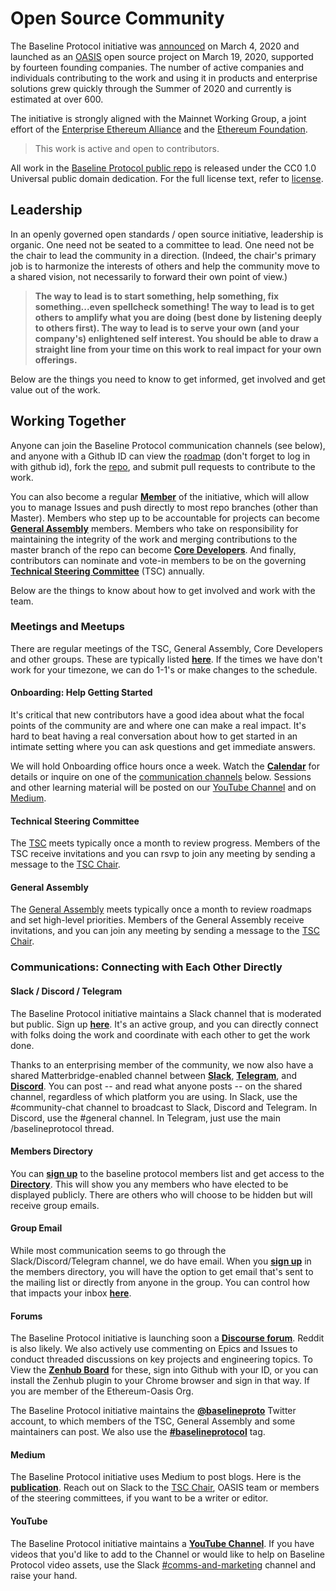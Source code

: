 # Open Source Community

The Baseline Protocol initiative was [announced](https://consensys.net/blog/press-release/ey-and-consensys-announce-formation-of-baseline-protocol-initiative-to-make-ethereum-mainnet-safe-and-effective-for-enterprises/) on March 4, 2020 and launched as an [OASIS](https://oasis-open-projects.org) open source project on March 19, 2020, supported by fourteen founding companies. The number of active companies and individuals contributing to the work and using it in products and enterprise solutions grew quickly through the Summer of 2020 and currently is estimated at over 600.

The initiative is strongly aligned with the Mainnet Working Group, a joint effort of the [Enterprise Ethereum Alliance](https://entethalliance.org) and the [Ethereum Foundation](https://ethereum.org).

> This work is active and open to contributors.

All work in the [Baseline Protocol public repo](https://github.com/ethereum-oasis/baseline) is released under the CC0 1.0 Universal public domain dedication. For the full license text, refer to [license](https://github.com/ethereum-oasis/baseline/blob/master/LICENSE).

## **Leadership** <a href="leadership" id="leadership"></a>

In an openly governed open standards / open source initiative, leadership is organic. One need not be seated to a committee to lead. One need not be the chair to lead the community in a direction. (Indeed, the chair's primary job is to harmonize the interests of others and help the community move to a shared vision, not necessarily to forward their own point of view.)

> **The way to lead is to start something, help something, fix something...even spellcheck something! The way to lead is to get others to amplify what you are doing (best done by listening deeply to others first). The way to lead is to serve your own (and your company's) enlightened self interest. You should be able to draw a straight line from your time on this work to real impact for your own offerings.**

Below are the things you need to know to get informed, get involved and get value out of the work.

## Working Together <a href="working-together" id="working-together"></a>

Anyone can join the Baseline Protocol communication channels (see below), and anyone with a Github ID can view the [roadmap](https://app.zenhub.com/workspaces/baseline-5e713dc4f555144d9d6d17f6/roadmap) (don't forget to log in with github id), fork the [repo](https://github.com/ethereum-oasis), and submit pull requests to contribute to the work.

You can also become a regular [**Member**](members.md) of the initiative, which will allow you to manage Issues and push directly to most repo branches (other than Master). Members who step up to be accountable for projects can become [**General Assembly**](../community-leaders/specifications-steering-committee.md) members. Members who take on responsibility for maintaining the integrity of the work and merging contributions to the master branch of the repo can become [**Core Developers**](../community-leaders/maintainers.md). And finally, contributors can nominate and vote-in members to be on the governing [**Technical Steering Committee**](../../governance/technical-steering-committee.md) (TSC) annually.

Below are the things to know about how to get involved and work with the team.

### Meetings and Meetups <a href="meetings-and-meetups" id="meetings-and-meetups"></a>

There are regular meetings of the TSC, General Assembly, Core Developers and other groups. These are typically listed [**here**](https://lists.oasis-open-projects.org/g/baseline/calendar). If the times we have don't work for your timezone, we can do 1-1's or make changes to the schedule.

#### Onboarding: Help Getting Started <a href="onboarding-help-getting-started" id="onboarding-help-getting-started"></a>

It's critical that new contributors have a good idea about what the focal points of the community are and where one can make a real impact. It's hard to beat having a real conversation about how to get started in an intimate setting where you can ask questions and get immediate answers.

We will hold Onboarding office hours once a week. Watch the [**Calendar**](https://lists.oasis-open-projects.org/g/baseline/calendar) for details or inquire on one of the [communication channels](./#communications-connecting-with-each-other-directly) below. Sessions and other learning material will be posted on our [YouTube Channel](https://www.youtube.com/playlist?list=PLxmhMSa49Q1CVwTdcUNeoqoME6GRwtSTA) and on [Medium](https://medium.com/baselineprotocol).

#### Technical Steering Committee <a href="technical-steering-committee" id="technical-steering-committee"></a>

The [TSC](../community-leaders/#your-technical-steering-committee) meets typically once a month to review progress. Members of the TSC receive invitations and you can rsvp to join any meeting by sending a message to the [TSC Chair](../community-leaders/#your-provisional-chair).

#### General Assembly <a href="specifications-steering-committee" id="specifications-steering-committee"></a>

The [General Assembly](../community-leaders/specifications-steering-committee.md) meets typically once a month to review roadmaps and set high-level priorities. Members of the General Assembly receive invitations, and you can join any meeting by sending a message to the [TSC Chair](../community-leaders/#your-provisional-chair).

### Communications: Connecting with Each Other Directly <a href="communications-connecting-with-each-other-directly" id="communications-connecting-with-each-other-directly"></a>

#### Slack / Discord / Telegram <a href="slack-discourse-telegram" id="slack-discourse-telegram"></a>

The Baseline Protocol initiative maintains a Slack channel that is moderated but public. Sign up [**here**](https://communityinviter.com/apps/ethereum-baseline/join-us). It's an active group, and you can directly connect with folks doing the work and coordinate with each other to get the work done.

Thanks to an enterprising member of the community, we now also have a shared Matterbridge-enabled channel between [**Slack**](https://communityinviter.com/apps/ethereum-baseline/join-us), [**Telegram**](https://t.me/baselineprotocol), and [**Discord**](https://discord.gg/NE8AYD7). You can post -- and read what anyone posts -- on the shared channel, regardless of which platform you are using. In Slack, use the #community-chat channel to broadcast to Slack, Discord and Telegram. In Discord, use the #general channel. In Telegram, just use the main /baselineprotocol thread.

#### Members Directory <a href="members-directory" id="members-directory"></a>

You can [**sign up**](https://lists.oasis-open-projects.org/g/baseline) to the baseline protocol members list and get access to the [**Directory**](https://lists.oasis-open-projects.org/g/baseline/directory). This will show you any members who have elected to be displayed publicly. There are others who will choose to be hidden but will receive group emails.

#### Group Email <a href="group-email" id="group-email"></a>

While most communication seems to go through the Slack/Discord/Telegram channel, we do have email. When you [**sign up**](https://lists.oasis-open-projects.org/g/baseline) in the members directory, you will have the option to get email that's sent to the mailing list or directly from anyone in the group. You can control how that impacts your inbox [**here**](https://lists.oasis-open-projects.org/g/baseline/editsub).

#### Forums <a href="forums" id="forums"></a>

The Baseline Protocol initiative is launching soon a [**Discourse forum**](https://discourse.baseline-protocol.org). Reddit is also likely. We also actively use commenting on Epics and Issues to conduct threaded discussions on key projects and engineering topics. To View the [**Zenhub Board**](https://app.zenhub.com/workspaces/baseline-5e713dc4f555144d9d6d17f6/board?repos=239590893) for these, sign into Github with your ID, or you can install the Zenhub plugin to your Chrome browser and sign in that way. If you are member of the Ethereum-Oasis Org.

The Baseline Protocol initiative maintains the [**@baselineproto**](https://twitter.com/baselineproto) Twitter account, to which members of the TSC, General Assembly and some maintainers can post. We also use the [**#baselineprotocol**](https://twitter.com/hashtag/Baselineprotocol) tag.

#### Medium <a href="medium" id="medium"></a>

The Baseline Protocol initiative uses Medium to post blogs. Here is the [**publication**](https://medium.com/baselineprotocol). Reach out on Slack to the [TSC Chair](../community-leaders/#your-provisional-chair), OASIS team or members of the steering committees, if you want to be a writer or editor.

#### YouTube <a href="youtube" id="youtube"></a>

The Baseline Protocol initiative maintains a [**YouTube Channel**](https://www.youtube.com/playlist?list=PLxmhMSa49Q1CVwTdcUNeoqoME6GRwtSTA). If you have videos that you'd like to add to the Channel or would like to help on Baseline Protocol video assets, use the Slack [#comms-and-marketing](https://ethereum-baseline.slack.com/archives/C011NCZ2ES1) channel and raise your hand.

​
